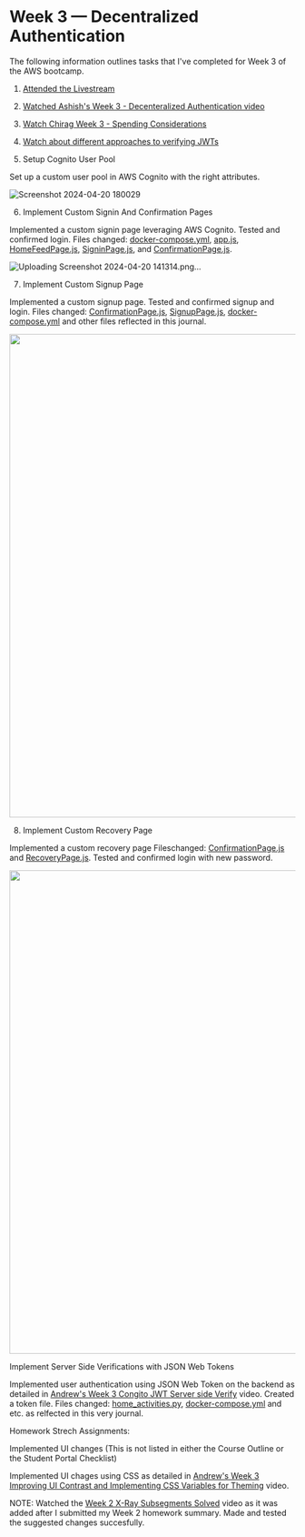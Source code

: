 # Week 3 — Decentralized Authentication

The following information outlines tasks that I've completed for Week 3 of the AWS bootcamp.

1. [Attended the Livestream](https://www.youtube.com/watch?v=9obl7rVgzJw&list=PLBfufR7vyJJ7k25byhRXJldB5AiwgNnWv&index=40)

2. [Watched Ashish's Week 3 - Decenteralized Authentication video](https://www.youtube.com/watch?v=tEJIeII66pY&list=PLBfufR7vyJJ7k25byhRXJldB5AiwgNnWv&index=39)

3. [Watch Chirag Week 3 - Spending Considerations]()

4. [Watch about different approaches to verifying JWTs](https://www.youtube.com/watch?v=nJjbI4BbasU&list=PLBfufR7vyJJ7k25byhRXJldB5AiwgNnWv&index=43)

5. Setup Cognito User Pool

Set up a custom user pool in AWS Cognito with the right attributes.

![Screenshot 2024-04-20 180029](https://github.com/Ash01512/aws-bootcamp-cruddur-2023/assets/159699976/3bf62c04-3507-4e17-9d26-77ff7d2554bf)


6. Implement Custom Signin And Confirmation Pages	

Implemented a custom signin page leveraging AWS Cognito. Tested and confirmed login. Files changed: [docker-compose.yml](https://github.com/Gamerrethink/aws-bootcamp-cruddur-2023/blob/week-3/docker-compose.yml), [app.js](https://github.com/Gamerrethink/aws-bootcamp-cruddur-2023/blob/week-3/frontend-react-js/src/App.js), [HomeFeedPage.js](https://github.com/Gamerrethink/aws-bootcamp-cruddur-2023/blob/week-3/frontend-react-js/src/pages/HomeFeedPage.js), [SigninPage.js](https://github.com/Gamerrethink/aws-bootcamp-cruddur-2023/blob/week-3/frontend-react-js/src/pages/SigninPage.js), and [ConfirmationPage.js](https://github.com/Gamerrethink/aws-bootcamp-cruddur-2023/blob/week-3/frontend-react-js/src/pages/ConfirmationPage.js).

![Uploading Screenshot 2024-04-20 141314.png…]()


7. Implement Custom Signup Page	

Implemented a custom signup page. Tested and confirmed signup and login. Files changed: [ConfirmationPage.js](https://github.com/Gamerrethink/aws-bootcamp-cruddur-2023/blob/week-3/frontend-react-js/src/pages/ConfirmationPage.js), [SignupPage.js](https://github.com/Gamerrethink/aws-bootcamp-cruddur-2023/blob/week-3/frontend-react-js/src/pages/SignupPage.js), [docker-compose.yml](https://github.com/Gamerrethink/aws-bootcamp-cruddur-2023/blob/week-3/docker-compose.yml) and other files reflected in this journal.

<img src="https://user-images.githubusercontent.com/20970865/224412439-fb0ea01e-3e2d-4b67-aac2-7ba0f35c912d.PNG" width="850">

8. Implement Custom Recovery Page	

Implemented a custom recovery page Fileschanged: [ConfirmationPage.js](https://github.com/Gamerrethink/aws-bootcamp-cruddur-2023/blob/week-3/frontend-react-js/src/pages/ConfirmationPage.js) and [RecoveryPage.js](https://github.com/Gamerrethink/aws-bootcamp-cruddur-2023/blob/week-3/frontend-react-js/src/pages/RecoverPage.js). Tested and confirmed login with new password.

<img src="https://user-images.githubusercontent.com/20970865/224412453-c0ac3f54-4928-4e15-b412-29f2c8e3e643.PNG" width="850">

Implement Server Side Verifications with JSON Web Tokens

Implemented user authentication using JSON Web Token on the backend as detailed in [Andrew's Week 3 Congito JWT Server side Verify](https://www.youtube.com/watch?v=d079jccoG-M&list=PLBfufR7vyJJ7k25byhRXJldB5AiwgNnWv&index=42) video. Created a token file. Files changed: [home_activities.py](https://github.com/Gamerrethink/aws-bootcamp-cruddur-2023/blob/main/backend-flask/services/home_activities.py), [docker-compose.yml](https://github.com/Gamerrethink/aws-bootcamp-cruddur-2023/blob/week-3/docker-compose.yml) and etc. as relfected in this very journal.

Homework Strech Assignments:

Implemented UI changes (This is not listed in either the Course Outline or the Student Portal Checklist)

Implemented UI chages using CSS as detailed in [Andrew's Week 3 Improving UI Contrast and Implementing CSS Variables for Theming](https://www.youtube.com/watch?v=m9V4SmJWoJU&list=WL&index=5&t=72s) video.

NOTE: Watched the [Week 2 X-Ray Subsegments Solved](https://www.youtube.com/watch?v=4SGTW0Db5y0&list=PLBfufR7vyJJ7k25byhRXJldB5AiwgNnWv&index=38) video as it was added after I submitted my Week 2 homework summary. Made and tested the suggested changes succesfully.
